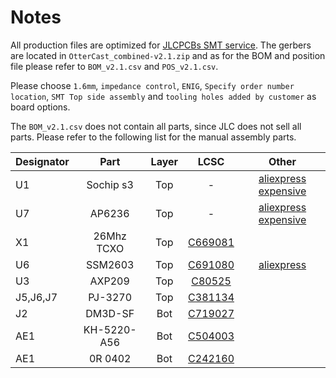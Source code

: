 # Notes

All production files are optimized for [JLCPCBs SMT service](https://cart.jlcpcb.com/quote?orderType=1). The gerbers are located in `OtterCast_combined-v2.1.zip` and as for the BOM and position file please refer to `BOM_v2.1.csv` and `POS_v2.1.csv`.

Please choose `1.6mm`, `impedance control`, `ENIG`, `Specify order number location`, `SMT Top side assembly` and `tooling holes added by customer` as board options.

The `BOM_v2.1.csv` does not contain all parts, since JLC does not sell all parts. Please refer to the following list for the manual assembly parts.

| Designator    | Part          | Layer         | LCSC  | Other |
| ------------- |:-------------:|:-------------:|:-----:|:-----:|
| U1            | Sochip s3     | Top | - | [aliexpress expensive](https://www.aliexpress.com/item/4001284135834.html) |
| U7            | AP6236        | Top | - | [aliexpress expensive](https://www.aliexpress.com/item/4000162095657.html) |
| X1            | 26Mhz TCXO    | Top | [C669081](https://lcsc.com/product-detail/SMD-Oscillators-XO_Yangxing-Tech-OT201626MJBA4SL_C669081.html) | |
| U6            | SSM2603       | Top | [C691080](https://lcsc.com/product-detail/Pre-ordered-Products_Analog-Devices_SSM2603CPZ-REEL_Analog-Devices-ADI-LINEAR-SSM2603CPZ-REEL_C691080.html) | [aliexpress](https://www.aliexpress.com/item/33014054478.html) |
| U3            | AXP209        | Top | [C80525](https://lcsc.com/product-detail/PMIC-Battery-Management_X-Powers-Tech-AXP209_C80525.html) | |
| J5,J6,J7      | PJ-3270       | Top | [C381134](https://lcsc.com/product-detail/Audio-Video-Connectors_XKB-Connectivity-PJ-3270_C381134.html) | |
| J2            | DM3D-SF       | Bot | [C719027](https://lcsc.com/product-detail/Card-Sockets-Connectors_HRS-Hirose-DM3D-SF_C719027.html) | |
| AE1           | KH-5220-A56   | Bot | [C504003](https://lcsc.com/product-detail/Antennas_Shenzhen-Kinghelm-Elec-KH-5220-A56_C504003.html) | |
| AE1            | 0R 0402      | Bot | [C242160](https://lcsc.com/product-detail/Chip-Resistor-Surface-Mount_PANASONIC-ERJ2GE0R00X_C242160.html) | |
